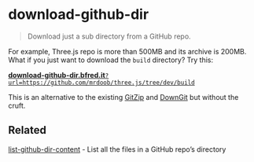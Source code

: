 # download-github-dir

> Download just a sub directory from a GitHub repo.

For example, Three.js repo is more than 500MB and its archive is 200MB. What if you just want to download the `build` directory? Try this:

[**download-github-dir.bfred.it**`?url=https://github.com/mrdoob/three.js/tree/dev/build`](http://download-github-dir.bfred.it/?url=https://github.com/mrdoob/three.js/tree/dev/build)

This is an alternative to the existing [GitZip](https://kinolien.github.io/gitzip/) and [DownGit](https://minhaskamal.github.io/DownGit/) but without the cruft.

## Related

[list-github-dir-content](https://github.com/bfred-it/list-github-dir-content) - List all the files in a GitHub repo’s directory
